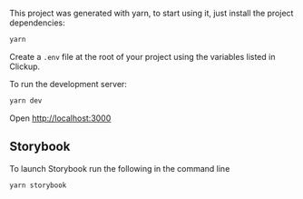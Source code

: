 This project was generated with yarn, to start using it, just install the project dependencies:

```bash
yarn
```

Create a `.env` file at the root of your project using the variables listed in Clickup.

To run the development server: 

```bash
yarn dev
```

Open [http://localhost:3000](http://localhost:3000)

## Storybook

To launch Storybook run the following in the command line

```
yarn storybook
```

